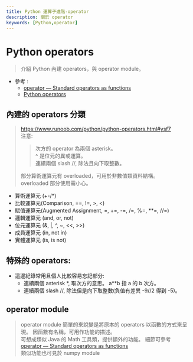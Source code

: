 ```yaml
---
title: Python 運算子進階-operator
description: 關於 operator
keywords: [Python,operator]
---
```


# Python operators
> 介紹 Python 內建 operators，與 operator module。  

* 參考 : 
   * [operator — Standard operators as functions](https://docs.python.org/3/library/operator.html)
   * [Python operators](https://www.runoob.com/python/python-operators.html)  


## 內建的 operators 分類
> https://www.runoob.com/python/python-operators.html#ysf7  
> 注意:  
>> 次方的 operator 為兩個 asterisk。  
>> ^ 是位元的異或運算。  
>> 連續兩個 slash //, 除法且向下取整數。  
>
> 部分算術運算元有 overloaded，可用於非數值類資料結構。    
> overloaded 部分使用需小心。  
> 

* 算術運算元 (+-/*)
* 比較運算元(Comparison, ==, !=, &gt;, &lt;)
* 賦值運算元(Augmented Assignment, =, +=, -=, /=, %=, **=, //=) 
* 邏輯運算元 (and, or, not)
* 位元運算元 (&, |, ^, ~, &lt;&lt;, &gt;&gt;)
* 成員運算元 (in, not in)
* 實體運算元 (is, is not)

## 特殊的 operators:

* 這邊紀錄常用且個人比較容易忘記部分:  
   * 連續兩個 asterisk \*, 取次方的意思。 a\*\*b 指 a 的 b 次方。  
   * 連續兩個 slash //, 除法但是向下取整數(負值有差異 -9//2 得到 -5)。  


## operator module
>
> operator module 簡單的來說變是將原本的 operators 以函數的方式來呈現。 
> 因函數有名稱，可用作功能的描述。  
> 可想成類似 Java 的 Math 工具類，提供額外的功能。 
> 細節可參考 [operator — Standard operators as functions](https://docs.python.org/3/library/operator.html)  
> 類似功能也可見於 numpy module  